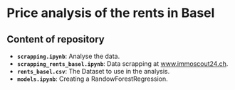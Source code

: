 # Price analysis of the rents in Basel

## Content of repository
- **`scrapping.ipynb`**: Analyse the data.
- **`scrapping_rents_basel.ipynb`**: Data scrapping  at www.immoscout24.ch. 
- **`rents_basel.csv`**: The Dataset to use in the analysis.
- **`models.ipynb`**: Creating a RandowForestRegression.


